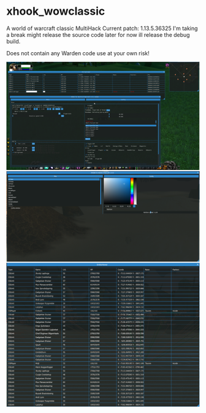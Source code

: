# xhook_wowclassic
A world of warcraft classic MultiHack Current patch: 1.13.5.36325
I'm taking a break might release the source code later for now ill release the debug build.

Does not contain any Warden code use at your own risk!

<img src="Image/bg.png">
<img src="Image/bg2.png">
<img src="Image/bg3.png">


